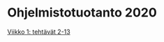 # Ohjelmistotuotanto 2020

[Viikko 1: tehtävät 2-13](https://github.com/johannaval/ohtu-2020-viikko1)

